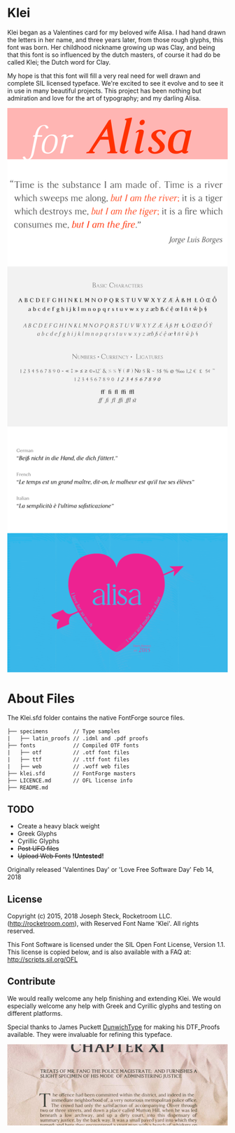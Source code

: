 # Klei


Klei began as a Valentines card for my beloved wife Alisa. I had hand drawn the letters in her name, and three years later, from those rough glyphs, this font was born. Her childhood nickname growing up was Clay, and being that this font is so influenced by the dutch masters, of course it had do be called Klei; the Dutch word for Clay.

My hope is that this font will fill a very real need for well drawn and complete SIL licensed typeface. We're excited to see it evolve and to see it in use in many beautiful projects. This project has been nothing but admiration and love for the art of typography; and my darling Alisa.


![Klei type samples](https://raw.githubusercontent.com/Rocketroom/klei/master/specimens/klei-specimens.png)
![Klei Valentines Card](https://raw.githubusercontent.com/Rocketroom/klei/master/specimens/2015_valentine.png)

# About Files

The Klei.sfd folder contains the native FontForge source files.
```
├── specimens        // Type samples
|   ├── latin_proofs // .idml and .pdf proofs
├── fonts            // Compiled OTF fonts
|   ├── otf          // .otf font files
|   ├── ttf          // .ttf font files
|   ├── web          // .woff web files
├── klei.sfd         // FontForge masters
├── LICENCE.md       // OFL license info
├── README.md
```

## TODO

- Create a heavy black weight
- Greek Glyphs
- Cyrillic Glyphs
- ~~Post UFO files~~
- ~~Upload Web Fonts~~ **!Untested!**

Originally released 'Valentines Day' or 'Love Free Software Day' Feb 14, 2018


## License

  Copyright (c) 2015, 2018 Joseph Steck, Rocketroom LLC. (http://rocketroom.com),
  with Reserved Font Name 'Klei'. All rights reserved.

  This Font Software is licensed under the SIL Open Font License, Version 1.1.
  This license is copied below, and is also available with a FAQ at:
  http://scripts.sil.org/OFL


## Contribute

We would really welcome any help finishing and extending Klei. We would especially welcome any help with Greek and Cyrillic glyphs and testing on different platforms.

Special thanks to James Puckett [DunwichType](https://github.com/DunwichType) for making his DTF_Proofs available. They were invaluable for refining this typeface.

![Klei Dickens sample](https://raw.githubusercontent.com/Rocketroom/klei/master/specimens/klei_samp1.jpg)
